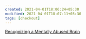 ```yaml
---
created: 2021-04-01T18:06:24+05:30
modified: 2021-04-01T18:07:11+05:30
tags: [checkout]
---
```


[Recognizing a Mentally Abused Brain](https://i.redd.it/ulkscwqe9yq51.png)
